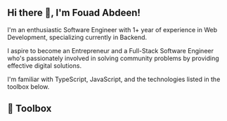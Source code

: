 ## Hi there 👋, I'm Fouad Abdeen!

I'm an enthusiastic Software Engineer with 1+ year of experience in Web Development, specializing currently in Backend.

I aspire to become an Entrepreneur and a Full-Stack Software Engineer who's passionately involved in solving community problems by providing effective digital solutions.

I'm familiar with TypeScript, JavaScript, and the technologies listed in the toolbox below.

## 🧰 Toolbox


<!--
**fouad-abdeen/fouad-abdeen** is a ✨ _special_ ✨ repository because its `README.md` (this file) appears on your GitHub profile.

Here are some ideas to get you started:

- 🔭 I’m currently working on ...
- 🌱 I’m currently learning ...
- 👯 I’m looking to collaborate on ...
- 🤔 I’m looking for help with ...
- 💬 Ask me about ...
- 📫 How to reach me: ...
- 😄 Pronouns: ...
- ⚡ Fun fact: ...
-->
